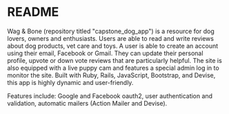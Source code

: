 # README
Wag & Bone (repository titled "capstone_dog_app") is a resource for dog lovers, owners and enthusiasts. Users are able to read and write reviews about dog products, vet care and toys. A user is able to create an account using their email, Facebook or Gmail. They can update their personal profile, upvote or down vote reviews that are particularly helpful. The site is also equipped with a live puppy cam and  features a special admin log in to monitor the site. Built with Ruby, Rails, JavaScript, Bootstrap, and Devise, this app is highly dynamic and user-friendly.

Features include: Google and Facebook oauth2, user authentication and validation, automatic mailers (Action Mailer and Devise).
